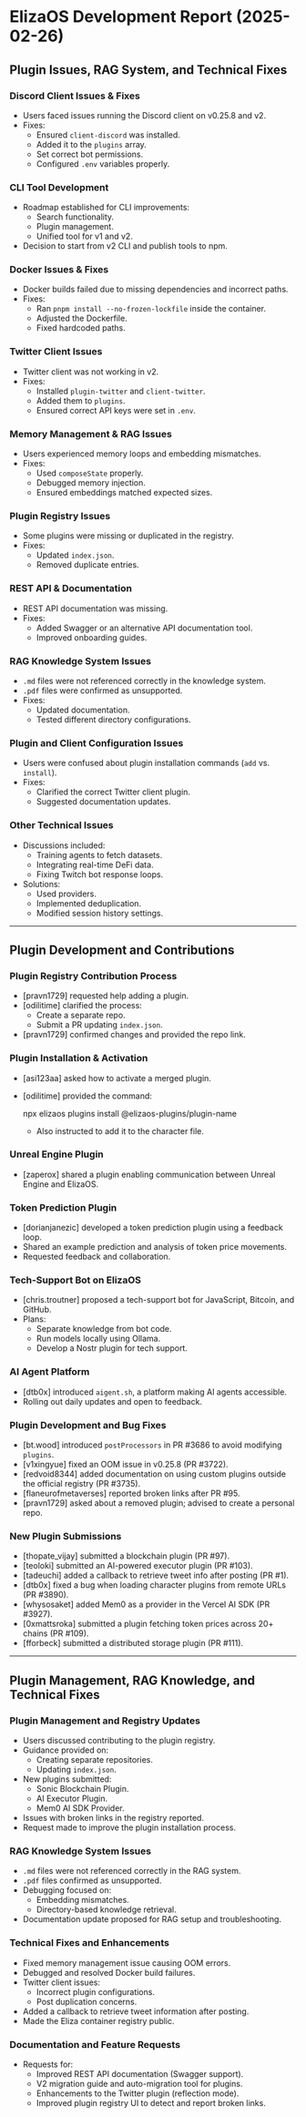 # ElizaOS Development Report (2025-02-26)

## Plugin Issues, RAG System, and Technical Fixes

### Discord Client Issues & Fixes
- Users faced issues running the Discord client on v0.25.8 and v2.
- Fixes:
  - Ensured `client-discord` was installed.
  - Added it to the `plugins` array.
  - Set correct bot permissions.
  - Configured `.env` variables properly.

### CLI Tool Development
- Roadmap established for CLI improvements:
  - Search functionality.
  - Plugin management.
  - Unified tool for v1 and v2.
- Decision to start from v2 CLI and publish tools to npm.

### Docker Issues & Fixes
- Docker builds failed due to missing dependencies and incorrect paths.
- Fixes:
  - Ran `pnpm install --no-frozen-lockfile` inside the container.
  - Adjusted the Dockerfile.
  - Fixed hardcoded paths.

### Twitter Client Issues
- Twitter client was not working in v2.
- Fixes:
  - Installed `plugin-twitter` and `client-twitter`.
  - Added them to `plugins`.
  - Ensured correct API keys were set in `.env`.

### Memory Management & RAG Issues
- Users experienced memory loops and embedding mismatches.
- Fixes:
  - Used `composeState` properly.
  - Debugged memory injection.
  - Ensured embeddings matched expected sizes.

### Plugin Registry Issues
- Some plugins were missing or duplicated in the registry.
- Fixes:
  - Updated `index.json`.
  - Removed duplicate entries.

### REST API & Documentation
- REST API documentation was missing.
- Fixes:
  - Added Swagger or an alternative API documentation tool.
  - Improved onboarding guides.

### RAG Knowledge System Issues
- `.md` files were not referenced correctly in the knowledge system.
- `.pdf` files were confirmed as unsupported.
- Fixes:
  - Updated documentation.
  - Tested different directory configurations.

### Plugin and Client Configuration Issues
- Users were confused about plugin installation commands (`add` vs. `install`).
- Fixes:
  - Clarified the correct Twitter client plugin.
  - Suggested documentation updates.

### Other Technical Issues
- Discussions included:
  - Training agents to fetch datasets.
  - Integrating real-time DeFi data.
  - Fixing Twitch bot response loops.
- Solutions:
  - Used providers.
  - Implemented deduplication.
  - Modified session history settings.

---

## Plugin Development and Contributions

### Plugin Registry Contribution Process
- [pravn1729] requested help adding a plugin.
- [odilitime] clarified the process:
  - Create a separate repo.
  - Submit a PR updating `index.json`.
- [pravn1729] confirmed changes and provided the repo link.

### Plugin Installation & Activation
- [asi123aa] asked how to activate a merged plugin.
- [odilitime] provided the command:
  
  npx elizaos plugins install @elizaos-plugins/plugin-name
  
  - Also instructed to add it to the character file.

### Unreal Engine Plugin
- [zaperox] shared a plugin enabling communication between Unreal Engine and ElizaOS.

### Token Prediction Plugin
- [dorianjanezic] developed a token prediction plugin using a feedback loop.
- Shared an example prediction and analysis of token price movements.
- Requested feedback and collaboration.

### Tech-Support Bot on ElizaOS
- [chris.troutner] proposed a tech-support bot for JavaScript, Bitcoin, and GitHub.
- Plans:
  - Separate knowledge from bot code.
  - Run models locally using Ollama.
  - Develop a Nostr plugin for tech support.

### AI Agent Platform
- [dtb0x] introduced `aigent.sh`, a platform making AI agents accessible.
- Rolling out daily updates and open to feedback.

### Plugin Development and Bug Fixes
- [bt.wood] introduced `postProcessors` in PR #3686 to avoid modifying `plugins`.
- [v1xingyue] fixed an OOM issue in v0.25.8 (PR #3722).
- [redvoid8344] added documentation on using custom plugins outside the official registry (PR #3735).
- [flaneurofmetaverses] reported broken links after PR #95.
- [pravn1729] asked about a removed plugin; advised to create a personal repo.

### New Plugin Submissions
- [thopate_vijay] submitted a blockchain plugin (PR #97).
- [teoloki] submitted an AI-powered executor plugin (PR #103).
- [tadeuchi] added a callback to retrieve tweet info after posting (PR #1).
- [dtb0x] fixed a bug when loading character plugins from remote URLs (PR #3890).
- [whysosaket] added Mem0 as a provider in the Vercel AI SDK (PR #3927).
- [0xmattsroka] submitted a plugin fetching token prices across 20+ chains (PR #109).
- [fforbeck] submitted a distributed storage plugin (PR #111).

---

## Plugin Management, RAG Knowledge, and Technical Fixes

### Plugin Management and Registry Updates
- Users discussed contributing to the plugin registry.
- Guidance provided on:
  - Creating separate repositories.
  - Updating `index.json`.
- New plugins submitted:
  - Sonic Blockchain Plugin.
  - AI Executor Plugin.
  - Mem0 AI SDK Provider.
- Issues with broken links in the registry reported.
- Request made to improve the plugin installation process.

### RAG Knowledge System Issues
- `.md` files were not referenced correctly in the RAG system.
- `.pdf` files confirmed as unsupported.
- Debugging focused on:
  - Embedding mismatches.
  - Directory-based knowledge retrieval.
- Documentation update proposed for RAG setup and troubleshooting.

### Technical Fixes and Enhancements
- Fixed memory management issue causing OOM errors.
- Debugged and resolved Docker build failures.
- Twitter client issues:
  - Incorrect plugin configurations.
  - Post duplication concerns.
- Added a callback to retrieve tweet information after posting.
- Made the Eliza container registry public.

### Documentation and Feature Requests
- Requests for:
  - Improved REST API documentation (Swagger support).
  - V2 migration guide and auto-migration tool for plugins.
  - Enhancements to the Twitter plugin (reflection mode).
  - Improved plugin registry UI to detect and report broken links.